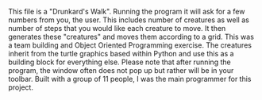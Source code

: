This file is a "Drunkard's Walk". Running the program it will ask for a few numbers from you, the user. This includes number of creatures
as well as number of steps that you would like each creature to move. It then generates these "creatures" and moves them according to a grid.
This was a team building and Object Oriented Programming exercise. The creatures inherit from the turtle graphics based within Python and use
this as a building block for everything else. Please note that after running the program, the window often does not pop up but rather will
be in your toolbar. Built with a group of 11 people, I was the main programmer for this project.